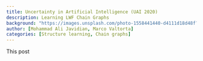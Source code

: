 ```yaml
---
title: Uncertainty in Artificial Intelligence (UAI 2020)
description: Learning LWF Chain Graphs
background: "https://images.unsplash.com/photo-1558441440-d4111d18d48f?ixlib=rb-1.2.1&ixid=eyJhcHBfaWQiOjEyMDd9&auto=format&fit=crop&w=1200&q=80"
author: [Mohammad Ali Javidian, Marco Valtorta]
categories: [Structure learning, Chain graphs]
---
```


This post
